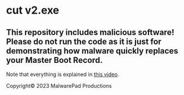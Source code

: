 # cut v2.exe

## This repository includes malicious software! Please do not run the code as it is just for demonstrating how malware quickly replaces your Master Boot Record.

Note that everything is explained in [this video](https://www.youtube.com/watch?v=).

Copyright© 2023 MalwarePad Productions